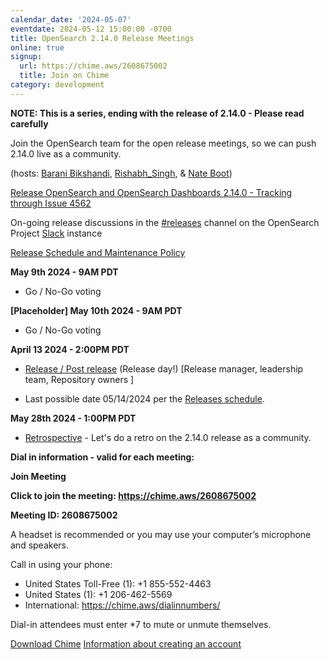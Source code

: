```yaml
---
calendar_date: '2024-05-07'
eventdate: 2024-05-12 15:00:00 -0700
title: OpenSearch 2.14.0 Release Meetings
online: true
signup:
  url: https://chime.aws/2608675002
  title: Join on Chime
category: development
---
```


**NOTE: This is a series, ending with the release of 2.14.0 - Please read carefully**

Join the OpenSearch team for the open release meetings, so we can push 2.14.0 live as a community.

(hosts: [Barani Bikshandi](https://github.com/bbarani), [Rishabh_Singh](https://github.com/rishabh6788), & [Nate Boot](https://github.com/nateynateynate))

[Release OpenSearch and OpenSearch Dashboards 2.14.0 - Tracking through Issue 4562](https://github.com/opensearch-project/opensearch-build/issues/4562)

On-going release discussions in the [#releases](https://opensearch.slack.com/archives/C0561HRK961) channel on the OpenSearch Project [Slack](https://opensearch.org/slack.html) instance

[Release Schedule and Maintenance Policy](https://opensearch.org/releases.html)

**May 9th 2024 - 9AM PDT**

* Go / No-Go voting

**[Placeholder] May 10th 2024 - 9AM PDT**

* Go / No-Go voting

**April 13 2024 - 2:00PM PDT**

* [Release / Post release](https://github.com/opensearch-project/opensearch-build/wiki/Releasing-the-Distribution#release) (Release day!) [Release manager, leadership team, Repository owners ]

* Last possible date 05/14/2024 per the [Releases schedule](https://opensearch.org/releases.html).

**May 28th 2024 - 1:00PM PDT**

* [Retrospective](https://github.com/opensearch-project/opensearch-build/issues/4712) - Let's do a retro on the 2.14.0 release as a community.

**Dial in information - valid for each meeting:**

**Join Meeting**

**Click to join the meeting: <https://chime.aws/2608675002>**

**Meeting ID: 2608675002** 

A headset is recommended or you may use your computer’s microphone and speakers.

Call in using your phone: 
- United States Toll-Free (1): +1 855-552-4463
- United States (1): +1 206-462-5569
- International: https://chime.aws/dialinnumbers/

Dial-in attendees must enter *7 to mute or unmute themselves.

[Download Chime](https://aws.amazon.com/chime/download)
[Information about creating an account](https://aws.amazon.com/chime/getting-started)
